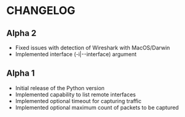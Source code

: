 # CHANGELOG

## Alpha 2

* Fixed  issues with detection of Wireshark with MacOS/Darwin
* Implemented interface (-i|--interface) argument

## Alpha 1

* Initial release of the Python version
* Implemented capability to list remote interfaces
* Implemented optional timeout for capturing traffic
* Implemented optional maximum count of packets to be captured
